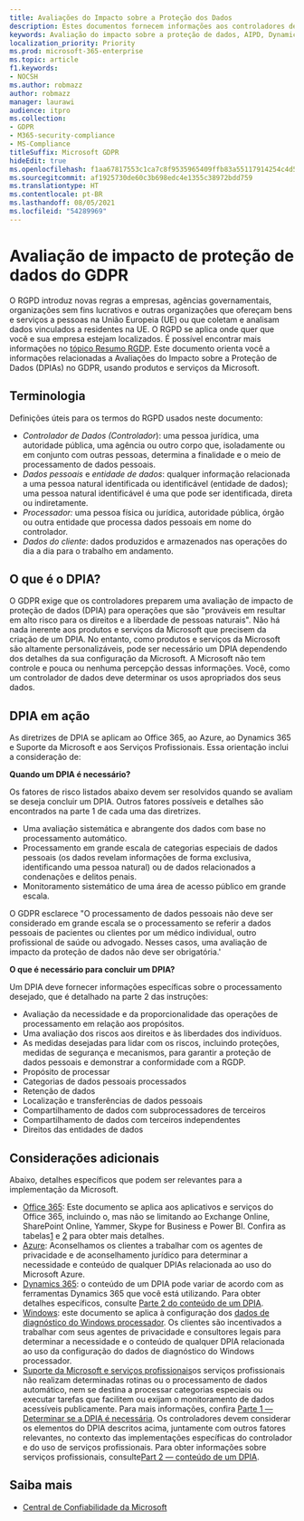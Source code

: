 ```yaml
---
title: Avaliações do Impacto sobre a Proteção dos Dados
description: Estes documentos fornecem informações aos controladores de dados, para lhes ajudar a determinar se a AIPD é necessária e, se esse for o caso, a saber que detalhes devem ser incluídos.
keywords: Avaliação do impacto sobre a proteção de dados, AIPD, Dynamics 365, Serviços Profissionais Microsoft, Microsoft 365, documentação da Microsoft 365, RGPD
localization_priority: Priority
ms.prod: microsoft-365-enterprise
ms.topic: article
f1.keywords:
- NOCSH
ms.author: robmazz
author: robmazz
manager: laurawi
audience: itpro
ms.collection:
- GDPR
- M365-security-compliance
- MS-Compliance
titleSuffix: Microsoft GDPR
hideEdit: true
ms.openlocfilehash: f1aa67817553c1ca7c8f9535965409ffb83a55117914254c4d58eec50eb38eba
ms.sourcegitcommit: af1925730de60c3b698edc4e1355c38972bdd759
ms.translationtype: HT
ms.contentlocale: pt-BR
ms.lasthandoff: 08/05/2021
ms.locfileid: "54289969"
---
```

# <a name="data-protection-impact-assessment-for-the-gdpr"></a>Avaliação de impacto de proteção de dados do GDPR

O RGPD introduz novas regras a empresas, agências governamentais, organizações sem fins lucrativos e outras organizações que ofereçam bens e serviços a pessoas na União Europeia (UE) ou que coletam e analisam dados vinculados a residentes na UE. O RGPD se aplica onde quer que você e sua empresa estejam localizados. É possível encontrar mais informações no [tópico Resumo RGDP](gdpr.md). Este documento orienta você a informações relacionadas a Avaliações do Impacto sobre a Proteção de Dados (DPIAs) no GDPR, usando produtos e serviços da Microsoft.

## <a name="terminology"></a>Terminologia

Definições úteis para os termos do RGPD usados neste documento:

- *Controlador de Dados (Controlador*): uma pessoa jurídica, uma autoridade pública, uma agência ou outro corpo que, isoladamente ou em conjunto com outras pessoas, determina a finalidade e o meio de processamento de dados pessoais.  
- *Dados pessoais* e *entidade de dados*: qualquer informação relacionada a uma pessoa natural identificada ou identificável (entidade de dados); uma pessoa natural identificável é uma que pode ser identificada, direta ou indiretamente.  
- *Processador:* uma pessoa física ou jurídica, autoridade pública, órgão ou outra entidade que processa dados pessoais em nome do controlador.  
- *Dados do cliente*: dados produzidos e armazenados nas operações do dia a dia para o trabalho em andamento.

## <a name="what-is-a-dpia"></a>O que é o DPIA?

O GDPR exige que os controladores preparem uma avaliação de impacto de proteção de dados (DPIA) para operações que são "prováveis em resultar em alto risco para os direitos e a liberdade de pessoas naturais". Não há nada inerente aos produtos e serviços da Microsoft que precisem da criação de um DPIA. No entanto, como produtos e serviços da Microsoft são altamente personalizáveis, pode ser necessário um DPIA dependendo dos detalhes da sua configuração da Microsoft. A Microsoft não tem controle e pouca ou nenhuma percepção dessas informações. Você, como um controlador de dados deve determinar os usos apropriados dos seus dados.

## <a name="dpia-in-action"></a>DPIA em ação

As diretrizes de DPIA se aplicam ao Office 365, ao Azure, ao Dynamics 365 e Suporte da Microsoft e aos Serviços Profissionais. Essa orientação inclui a consideração de:

**Quando um DPIA é necessário?**

Os fatores de risco listados abaixo devem ser resolvidos quando se avaliam se deseja concluir um DPIA. Outros fatores possíveis e detalhes são encontrados na parte 1 de cada uma das diretrizes.  

- Uma avaliação sistemática e abrangente dos dados com base no processamento automático.  
- Processamento em grande escala de categorias especiais de dados pessoais (os dados revelam informações de forma exclusiva, identificando uma pessoa natural) ou de dados relacionados a condenações e delitos penais.
- Monitoramento sistemático de uma área de acesso público em grande escala.

O GDPR esclarece "O processamento de dados pessoais não deve ser considerado em grande escala se o processamento se referir a dados pessoais de pacientes ou clientes por um médico individual, outro profissional de saúde ou advogado. Nesses casos, uma avaliação de impacto da proteção de dados não deve ser obrigatória.'

**O que é necessário para concluir um DPIA?**

Um DPIA deve fornecer informações específicas sobre o processamento desejado, que é detalhado na parte 2 das instruções:

- Avaliação da necessidade e da proporcionalidade das operações de processamento em relação aos propósitos.  
- Uma avaliação dos riscos aos direitos e às liberdades dos indivíduos.
- As medidas desejadas para lidar com os riscos, incluindo proteções, medidas de segurança e mecanismos, para garantir a proteção de dados pessoais e demonstrar a conformidade com a RGDP.
- Propósito de processar  
- Categorias de dados pessoais processados  
- Retenção de dados  
- Localização e transferências de dados pessoais  
- Compartilhamento de dados com subprocessadores de terceiros  
- Compartilhamento de dados com terceiros independentes  
- Direitos das entidades de dados

## <a name="additional-considerations"></a>Considerações adicionais

Abaixo, detalhes específicos que podem ser relevantes para a implementação da Microsoft.

- [Office 365](gdpr-dpia-office365.md): Este documento se aplica aos aplicativos e serviços do Office 365, incluindo o, mas não se limitando ao Exchange Online, SharePoint Online, Yammer, Skype for Business e Power BI. Confira as tabelas[1](/microsoft-365/compliance/gdpr-dpia-office365#part-1--determining-whether-a-dpia-is-needed) e [2](/microsoft-365/compliance/gdpr-dpia-office365#part-2--contents-of-a-dpia) para obter mais detalhes.  
- [Azure](gdpr-dpia-azure.md): Aconselhamos os clientes a trabalhar com os agentes de privacidade e de aconselhamento jurídico para determinar a necessidade e conteúdo de qualquer DPIAs relacionada ao uso do Microsoft Azure.  
- [Dynamics 365](gdpr-dpia-dynamics.md): o conteúdo de um DPIA pode variar de acordo com as ferramentas Dynamics 365 que você está utilizando. Para obter detalhes específicos, consulte [Parte 2 do conteúdo de um DPIA](/microsoft-365/compliance/gdpr-dpia-dynamics#part-2--contents-of-a-dpia).
- [Windows](/compliance/regulatory/gdpr-dpia-windows): este documento se aplica à configuração dos [dados de diagnóstico do Windows processador](/windows/privacy/configure-windows-diagnostic-data-in-your-organization). Os clientes são incentivados a trabalhar com seus agentes de privacidade e consultores legais para determinar a necessidade e o conteúdo de qualquer DPIA relacionada ao uso da configuração do dados de diagnóstico do Windows processador.
- [Suporte da Microsoft e serviços profissionais](gdpr-dpia-prof-services.md)os serviços profissionais não realizam determinadas rotinas ou o processamento de dados automático, nem se destina a processar categorias especiais ou executar tarefas que facilitem ou exijam o monitoramento de dados acessíveis publicamente. Para mais informações, confira [Parte 1 — Determinar se a DPIA é necessária](/microsoft-365/compliance/gdpr-dpia-prof-services#part-1--determining-whether-a-dpia-is-needed). Os controladores devem considerar os elementos do DPIA descritos acima, juntamente com outros fatores relevantes, no contexto das implementações específicas do controlador e do uso de serviços profissionais. Para obter informações sobre serviços profissionais, consulte[Part 2 — conteúdo de um DPIA](/microsoft-365/compliance/gdpr-dpia-prof-services#part-2--contents-of-a-dpia).

## <a name="learn-more"></a>Saiba mais

- [Central de Confiabilidade da Microsoft](https://www.microsoft.com/trust-center/privacy/gdpr-overview)
